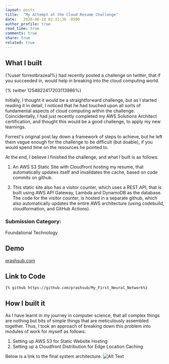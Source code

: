 ```yaml
---
layout: posts
title:  "My Attempt at the Cloud Resume Challenge"
date:   2020-06-10 02:31:36 -0500
author_profile: true
read_time: true
comments: true
share: true
related: true
---
```


## What I built

{%user forrestbrazeal%} had recently posted a challenge on twitter, that if you succeeded in, would help in breaking into the cloud computing world.

{% twitter 1254822417203113986%}

Initially, I thought it would be a straightforward challenge, but as I started reading it in detail, I noticed that he had touched upon all sorts of fundamental aspects of cloud computing within the challenge. Coincidentally, I had just recently completed my AWS Solutions Architect certification, and thought this would be a good challenge, to apply my new learnings.

Forrest's original post lay down a framework of steps to achieve, but he left them vague enough for the challenge to be difficult (but doable), if you would spend time on the resources he pointed to.

At the end, I believe I finished the challenge, and what I built is as follows:

1. An AWS S3 Static Site with Cloudfront hosting my resume, that automatically updates itself and invalidates the cache, based on code commits on github.

2. This static site also has a visitor counter, which uses a REST API, that is built using AWS API Gateway, Lambda and DynamoDB as the database. The code for the visitor counter, is hosted in a separate github, which also automatically updates the entire AWS architecture (using codebuild, cloudformation, and GitHub Actions). 

### Submission Category: 

[Note]: # (Foundational Technology, Creative Catalyst, or Exciting Experiments)

Foundational Technology

## Demo
[prashsub.com](https://prashsub.com)

## Link to Code

[Note]: # (Our markdown editor supports pretty embeds. If you're sharing a GitHub repo, try this syntax: `{% github link_to_your_repo %}`)
`{% github https://github.com/prashsub/My_First_Neural_Network%}`

## How I built it 

[Note]: # (For example, what's the stack? did you run into issues or discover something new along the way? etc!)

As I have learnt in my journey in computer science, that all complex things are nothing but bits of simple things that are meticulously assembled together. Thus, I took an approach of breaking down this problem into modules of work for myself as follows:

1. Setting up AWS S3 for Static Website Hosting
2. Setting up a Cloudfront Distribution for Edge Location Caching

Below is a link to the final system architecture.
![Alt Text](https://dev-to-uploads.s3.amazonaws.com/i/h075ncgdochgo3a72mj7.png)